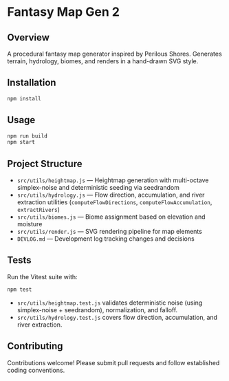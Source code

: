 # Fantasy Map Gen 2

## Overview
A procedural fantasy map generator inspired by Perilous Shores. Generates terrain, hydrology, biomes, and renders in a hand-drawn SVG style.

## Installation
```bash
npm install
```

## Usage
```bash
npm run build
npm start
```

## Project Structure

- `src/utils/heightmap.js` — Heightmap generation with multi-octave simplex-noise and deterministic seeding via seedrandom
- `src/utils/hydrology.js` — Flow direction, accumulation, and river extraction utilities (`computeFlowDirections`, `computeFlowAccumulation`, `extractRivers`)
- `src/utils/biomes.js` — Biome assignment based on elevation and moisture
- `src/utils/render.js` — SVG rendering pipeline for map elements
- `DEVLOG.md` — Development log tracking changes and decisions

## Tests
Run the Vitest suite with:
```bash
npm test
```
- `src/utils/heightmap.test.js` validates deterministic noise (using simplex-noise + seedrandom), normalization, and falloff.
- `src/utils/hydrology.test.js` covers flow direction, accumulation, and river extraction.

## Contributing

Contributions welcome! Please submit pull requests and follow established coding conventions. 